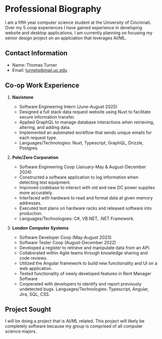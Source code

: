 # Professional Biography
I am a fifth year computer science student at the University of Cincinnati. Over my 5 coop experiences I have gained experience in developing website and desktop applications. I am currently planning on focusing my senior design project on an applciation that leverages AI/ML. 
## Contact Information
- Name: Thomas Turner
- Email: turnetg@mail.uc.edu

## Co-op Work Experience
1. **Navistone**
    - Software Engineering Intern (June-August 2025)
    - Designed a full stack data request website using Nuxt to facilitate secure information transfer.
    - Applied GraphQL to manage database interactions when retrieving, altering, and adding data.
    - Implemented an automated workflow that sends unique emails for each request type.
    - Languages/Technologies: Nuxt, Typescript, GraphQL, Drizzle, Postgres.

2. **Pole/Zero Corporation**
    - Software Engineering Coop (January-May & August-December 2024)
    - Constructed a software application to log information when detecting test equipment.
    - Improved codebase to interact with old and new DC power supplies more accurately.
    - Interfaced with hardware to read and format data at given memory addresses.
    - Executed test plans on hardware racks and released software into production.
    - Languages/Technologoes: C#, VB.NET, .NET Framework.

3. **London Computer Systems**
    - Software Developer Coop (May-August 2023)
    - Software Tester Coop (August-December 2022)
    - Developed a register to retrieve and manipulate data from an API.
    - Collaborated within Agile teams through knowledge sharing and code reviews.
    - Utilized the Angular framework to build new functionality and UI on a web application.
    - Tested functionality of newly developed features in Rent Manager Software
    - Cooperated with developers to identify and report previously undetected bugs.
    Languages/Technologies: Typescript, Angular, Jira, SQL, CSS.




## Project Sought
I will be doing a project that is AI/ML related. This project will likely be completely software because my group is comprised of all computer science majors. 